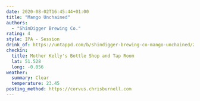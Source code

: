 ```yaml
---
date: 2020-08-02T16:45:44+01:00
title: "Mango Unchained"
authors:
  - "ShinDigger Brewing Co."
rating: 4
style: IPA - Session
drink_of: https://untappd.com/b/shindigger-brewing-co-mango-unchained/2075986
checkin:
  title: Mother Kelly's Bottle Shop and Tap Room
  lat: 51.528
  long: -0.056
weather:
  summary: Clear
  temperature: 23.45
posting_method: https://corvus.chrisburnell.com
---
```

